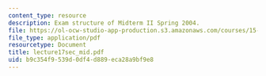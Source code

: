 ```yaml
---
content_type: resource
description: Exam structure of Midterm II Spring 2004.
file: https://ol-ocw-studio-app-production.s3.amazonaws.com/courses/15-501-introduction-to-financial-and-managerial-accounting-spring-2004/b9c354f9539d0df4d889eca28a9bf9e8_lecture17sec_mid.pdf
file_type: application/pdf
resourcetype: Document
title: lecture17sec_mid.pdf
uid: b9c354f9-539d-0df4-d889-eca28a9bf9e8
---
```

